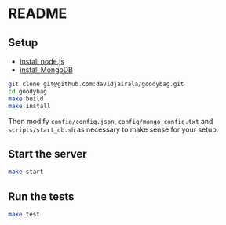 # README

## Setup

* [install node.js](http://nodejs.org/download/)
* [install MongoDB](http://docs.mongodb.org/manual/installation/)

```bash
git clone git@github.com:davidjairala/goodybag.git
cd goodybag
make build
make install
```

Then modify `config/config.json`, `config/mongo_config.txt` and `scripts/start_db.sh` as necessary to make sense for your setup.

## Start the server

```bash
make start
```

## Run the tests

```bash
make test
```